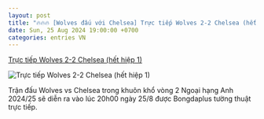 ```yaml
---
layout: post
title: "🔥🔥🔥 [Wolves đấu với Chelsea] Trực tiếp Wolves 2-2 Chelsea (hết hiệp 1)"
date: Sun, 25 Aug 2024 19:00:00 +0700
categories: entries VN
---
```

[Trực tiếp Wolves 2-2 Chelsea (hết hiệp 1)](https://bongdaplus.vn/ngoai-hang-anh/truc-tiep-wolves-vs-chelsea-20h00-ngay-25-8-4416352408.html)

![Trực tiếp Wolves 2-2 Chelsea (hết hiệp 1)](https://cdn.bongdaplus.vn/Assets/Media/2024/08/25/77/chu8.jpg)

Trận đấu Wolves vs Chelsea trong khuôn khổ vòng 2 Ngoại hạng Anh 2024/25 sẽ diễn ra vào lúc 20h00 ngày 25/8 được Bongdaplus tường thuật trực tiếp.


